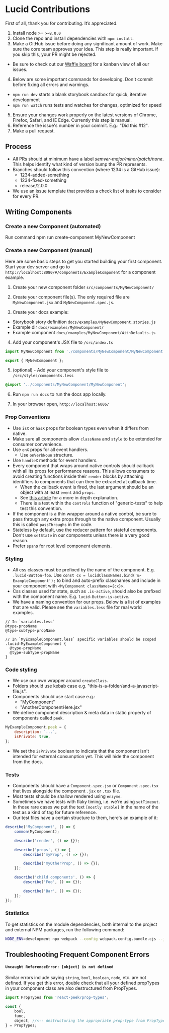 # Lucid Contributions

First of all, thank you for contributing. It’s appreciated.

1. Install node >= `>=8.0.0`
2. Clone the repo and install dependencies with `npm install`.
3. Make a GitHub issue before doing any significant amount of work. Make sure the core team approves your idea. This step is really important. If you skip this, your PR might be rejected.

- Be sure to check out our [Waffle board][waffle] for a kanban view of all our issues.

4. Below are some important commands for developing. Don't commit before fixing all errors and warnings.

- `npm run dev` starts a blank storybook sandbox for quick, iterative development
- `npm run watch` runs tests and watches for changes, optimized for speed

5. Ensure your changes work properly on the latest versions of Chrome, Firefox, Safari, and IE Edge. Currently this step is manual.
6. Reference the issue's number in your commit. E.g.: "Did this #12".
7. Make a pull request.

## Process

- All PRs should at minimum have a label _semver-major/minor/patch/none_. This helps identify what kind of version bump the PR represents.
- Branches should follow this convention (where 1234 is a GitHub issue):
  - 1234-added-something
  - 1234-fixed-something
  - release/2.0.0
- We use an issue template that provides a check list of tasks to consider for every PR.

## Writing Components

### Create a new Component (automated)

Run command
npm run create-component MyNewComponent

### Create a new Component (manual)

Here are some basic steps to get you started building your first component.
Start your dev server and go to `http://localhost:8080/#/components/ExampleComponent` for a component example.

1. Create your new component folder
   `src/components/MyNewComponent/`

2. Create your component file(s). The only required file are `MyNewComponent.jsx` and `MyNewComponent.spec.js`.

3. Create your docs example:

- Storybook story definition `docs/examples/MyNewComponent.stories.js`
- Example dir `docs/examples/MyNewComponent/`
- Example component `docs/examples/MyNewComponent/WithDefaults.js`

4. Add your component's JSX file to `/src/index.ts`

```javascript
import MyNewComponent from './components/MyNewComponent/MyNewComponent';

export { MyNewComponent };
```

5. (optional) - Add your component's style file to `/src/styles/components.less`

```css
@import '../components/MyNewComponent/MyNewComponent';
```

6. Run `npm run docs` to run the docs app locally.

7. In your browser open, `http://localhost:6006/`

### Prop Conventions

- Use `isX` or `hasX` props for boolean types even when it differs from native.
- Make sure all components allow `className` and `style` to be extended for consumer convenience.
- Use `onX` props for all event handlers.
  - Use `onVerbNoun` structure.
- Use `handleX` methods for event handlers.
- Every component that wraps around native controls should callback with all its props for performance reasons. This allows consumers to avoid creating functions inside their `render` blocks by attaching identifiers to components that can then be extracted at callback time.
  - When the callback event is fired, the last argument should be an object with at least `event` and `props`.
  - See [this article][perf] for a more in depth explanation.
  - There is a test within the `controls` function of "generic-tests" to help test this convention.
- If the component is a thin wrapper around a native control, be sure to pass through any extra props through to the native component. Usually this is called `passThroughs` in the code.
- Stateless by default, use the reducer pattern for stateful components. Don't use `setState` in our components unless there is a very good reason.
- Prefer `span`s for root level component elements.

### Styling

- _All_ css classes must be prefixed by the name of the component. E.g. `.lucid-Button-foo`. Use `const cx = lucidClassNames.bind('&-ExampleComponent');` to bind and auto-prefix classnames and include in your component with `<MyComponent classNames={cx}>`.
- Css classes used for state, such as `.is-active`, should also be prefixed with the component name. E.g. `lucid-Button-is-active`.
- We have a naming convention for our props. Below is a list of examples that are valid. Please see the `variables.less` file for real world examples.

```
// In `variables.less`
@type-propName
@type-subType-propName

// In `MyExampleComponent.less` specific variables should be scoped
.lucid-MyExampleComponent {
  @type-propName
  @type-subType-propName
}
```

### Code styling

- We use our own wrapper around `createClass`.
- Folders should use kebab case e.g. "this-is-a-folder/and-a-javascript-file.js".
- Components should use start case e.g.:
  - "MyComponent"
  - "AnotherComponentHere.jsx"
- We define component description & meta data in static property of components called `peek`.

```javascript
MyExampleComponent.peek = {
	description: `...`,
	isPrivate: true,
};
```

- We set the `isPrivate` boolean to indicate that the component isn't intended for external consumption yet. This will hide the component from the docs.

### Tests

- Components should have a `Component.spec.jsx` or `Component.spec.tsx` that lives alongside the component `.jsx` or `.tsx` file.
- Most tests should be shallow rendered using `enzyme`.
- Sometimes we have tests with flaky timing, i.e. we're using `setTimeout`. In those rare cases we put the text `[mostly stable]` in the name of the test as a kind of tag for future reference.
- Our test files have a certain structure to them, here's an example of it:

```javascript
describe('MyComponent', () => {
	common(MyComponent);

	describe('render', () => {});

	describe('props', () => {
		describe('myProp', () => {});

		describe('myOtherProp', () => {});
	});

	describe('child components', () => {
		describe('Foo', () => {});

		describe('Bar', () => {});
	});
});
```

[waffle]: https://waffle.io/appnexus/lucid/
[perf]: https://medium.com/@esamatti/react-js-pure-render-performance-anti-pattern-fb88c101332f

### Statistics

To get statistics on the module dependencies, both internal to the project and external NPM packages, run the following command:

```bash
NODE_ENV=development npx webpack --config webpack.config.bundle.cjs --json --stats > stats.json
```

## Troubleshooting Frequent Component Errors

#### `Uncaught ReferenceError: [object] is not defined`

Similar errors include saying `string`, `bool`, `boolean`, `node`, etc. are not defined. If you get this error, double check that all your defined propTypes in your component class are also destructured from PropTypes.

```javascript
import PropTypes from 'react-peek/prop-types';

const {
	bool,
	func,
	object, //<-- destructuring the appropriate prop-type from PropTypes will solve the problem.
} = PropTypes;
```

